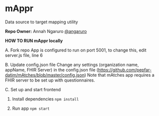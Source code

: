 # mAppr
Data source to target mapping utility

**Repo Owner:** Annah Ngaruro [@angaruro](https://github.com/angaruro)

**HOW TO RUN mAppr locally**

A. Fork repo
App is configured to run on port 5001, to change this, edit server.js file, line 6

B. Update config.json file
Change any settings (organization name, appName, FHIR Server) in the config.json file (https://github.com/pepfar-datim/mAtches/blob/master/config.json)
Note that mAtches app requires a FHIR server to be set up with questionnaires.

C. Set up and start frontend
<br/>


1. Install dependencies
`npm install`

2. Run app
`npm start`

